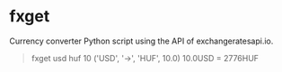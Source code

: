# fxget

Currency converter Python script using the API of exchangeratesapi.io.

> fxget usd huf 10
('USD', '->', 'HUF', 10.0)
10.0USD = 2776HUF


